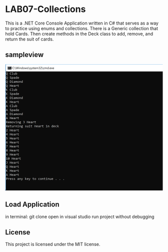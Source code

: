 # LAB07-Collections
This is a .NET Core Console Application written in C# that serves as a way to practice using enums and collections. There is a Generic collection that hold Cards.
Then create methods in the Deck class to add, remove, and return the suit of cards.
## sampleview 
![Sample View](assets/lab07.PNG "Screenshot of deck")
## Load Application
in terminal: git clone 
open in visual studio
run project without debugging
## License
This project is licensed under the MIT license.
